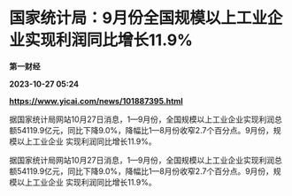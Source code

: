 # 国家统计局：9月份全国规模以上工业企业实现利润同比增长11.9%
**第一财经**

**2023-10-27 05:24**

**https://www.yicai.com/news/101887395.html**

据国家统计局网站10月27日消息，1—9月份，全国规模以上工业企业实现利润总额54119.9亿元，同比下降9.0%，降幅比1—8月份收窄2.7个百分点。9月份，规模以上工业企业 实现利润同比增长11.9%。

据国家统计局网站10月27日消息，1—9月份，全国规模以上工业企业实现利润总额54119.9亿元，同比下降9.0%，降幅比1—8月份收窄2.7个百分点。9月份，规模以上工业企业 实现利润同比增长11.9%。